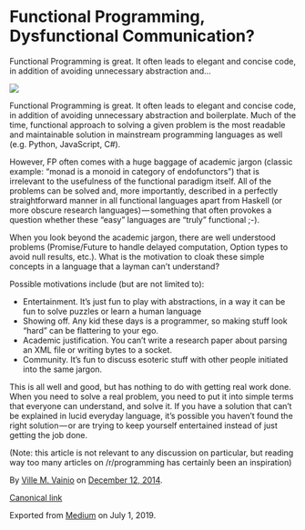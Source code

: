 # Functional Programming, Dysfunctional Communication?

Functional Programming is great. It often leads to elegant and concise code, in addition of avoiding unnecessary abstraction and…

![](https://cdn-images-1.medium.com/max/800/1*3ubO9YlDlrxTV3o-4O1DUw.jpeg)

Functional Programming is great. It often leads to elegant and concise code, in addition of avoiding unnecessary abstraction and boilerplate. Much of the time, functional approach to solving a given problem is the most readable and maintainable solution in mainstream programming languages as well (e.g. Python, JavaScript, C#).

However, FP often comes with a huge baggage of academic jargon (classic example: “monad is a monoid in category of endofunctors”) that is irrelevant to the usefulness of the functional paradigm itself. All of the problems can be solved and, more importantly, described in a perfectly straightforward manner in all functional languages apart from Haskell (or more obscure research languages) — something that often provokes a question whether these “easy” languages are “truly” functional ;-).

When you look beyond the academic jargon, there are well understood problems (Promise/Future to handle delayed computation, Option types to avoid null results, etc.). What is the motivation to cloak these simple concepts in a language that a layman can’t understand?

Possible motivations include (but are not limited to):

*   Entertainment. It’s just fun to play with abstractions, in a way it can be fun to solve puzzles or learn a human language
*   Showing off. Any kid these days is a programmer, so making stuff look “hard” can be flattering to your ego.
*   Academic justification. You can’t write a research paper about parsing an XML file or writing bytes to a socket.
*   Community. It’s fun to discuss esoteric stuff with other people initiated into the same jargon.

This is all well and good, but has nothing to do with getting real work done. When you need to solve a real problem, you need to put it into simple terms that everyone can understand, and solve it. If you have a solution that can’t be explained in lucid everyday language, it’s possible you haven’t found the right solution — or are trying to keep yourself entertained instead of just getting the job done.

(Note: this article is not relevant to any discussion on particular, but reading way too many articles on /r/programming has certainly been an inspiration)

By [Ville M. Vainio](https://medium.com/@vivainio) on [December 12, 2014](https://medium.com/p/1320b55c957f).

[Canonical link](https://medium.com/@vivainio/functional-programming-dysfunctional-communication-1320b55c957f)

Exported from [Medium](https://medium.com) on July 1, 2019.